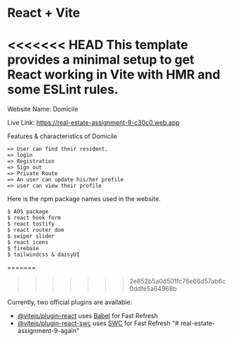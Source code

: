 # React + Vite

<<<<<<< HEAD
This template provides a minimal setup to get React working in Vite with HMR and some ESLint rules.
=======
Website Name: Domicile

Live Link: https://real-estate-assignment-9-c30c0.web.app

Features & characteristics of Domicile

    => User can find their resident.
    => login
    => Registration
    => Sign out
    => Private Route
    => An user can update his/her profile
    => user can view their profile

Here is the npm package names used in the website.

    $ AOS package
    $ react hook form
    $ react tostify
    $ react router dom
    $ swiper slider
    $ react icons
    $ firebase
    $ tailwindcss & daisyUI
    



=======
>>>>>>> 2e852b5a0d501fc76e66d57ab6c0ddfe5a64968b

Currently, two official plugins are available:

- [@vitejs/plugin-react](https://github.com/vitejs/vite-plugin-react/blob/main/packages/plugin-react/README.md) uses [Babel](https://babeljs.io/) for Fast Refresh
- [@vitejs/plugin-react-swc](https://github.com/vitejs/vite-plugin-react-swc) uses [SWC](https://swc.rs/) for Fast Refresh
"# real-estate-assignment-9-again" 
